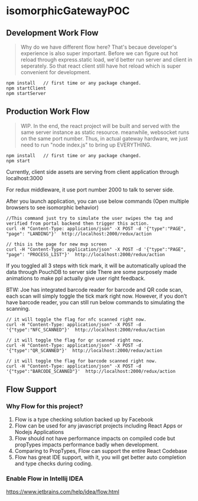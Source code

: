 # isomorphicGatewayPOC



## Development Work Flow 
> Why do we have different flow here? That's becaue developer's experience is also super important.
Before we can figure out hot reload through express.static load, we'd better run server and client in seperately.
So that react client still have hot reload which is super convenient for development.

```
npm install   // first time or any package changed.
npm startClient
npm startServer
```


## Production Work Flow
> WIP. In the end, the react project will be built and served with the same server instance as static resource.
meanwhile, websocket runs on the same port number. Thus, in actual gateway hardware, we just need to run "node index.js" to bring up EVERYTHING.
```
npm install   // first time or any package changed.
npm start
```




Currently, client side assets are serving from client application through localhost:3000

For redux middleware, it use port number 2000 to talk to server side.



After you launch application, you can use below commands  (Open multiple browsers to see isomorphic behavior)
```
//This command just try to simulate the user swipes the tag and verified from portal backend then trigger this action.
curl -H "Content-Type: application/json" -X POST -d '{"type":"PAGE", "page": "LANDING"}'  http://localhost:2000/redux/action
 
// this is the page for new mvp screen
curl -H "Content-Type: application/json" -X POST -d '{"type":"PAGE", "page": "PROCESS_LIST"}'  http://localhost:2000/redux/action
```


If you toggled all 3 steps with tick mark, it will be automatically upload the data through PouchDB to server side
There are some purposely made animations to make ppl actually give user right feedback.

BTW: Joe has integrated barcode reader for barcode and QR code scan, each scan will simply toggle the tick mark right now.
However, if you don't have barcode reader, you can still run below commands to simulating the scanning.
```
// it will toggle the flag for nfc scanned right now.
curl -H "Content-Type: application/json" -X POST -d '{"type":"NFC_SCANNED"}'  http://localhost:2000/redux/action

// it will toggle the flag for qr scanned right now.
curl -H "Content-Type: application/json" -X POST -d '{"type":"QR_SCANNED"}'  http://localhost:2000/redux/action

// it will toggle the flag for barcode scanned right now.
curl -H "Content-Type: application/json" -X POST -d '{"type":"BARCODE_SCANNED"}'  http://localhost:2000/redux/action

```



## Flow Support
### Why Flow for this project? 

1. Flow is a type checking solution backed up by Facebook
2. Flow can be used for any javascript projects including React Apps or Nodejs Applications
3. Flow should not have performance impacts on compiled code but propTypes impacts performance badly when development.
4. Comparing to PropTypes, Flow can support the entire React Codebase
5. Flow has great IDE support, with it, you will get better auto completion and type checks during coding. 

### Enable Flow in Intellij IDEA
https://www.jetbrains.com/help/idea/flow.html
